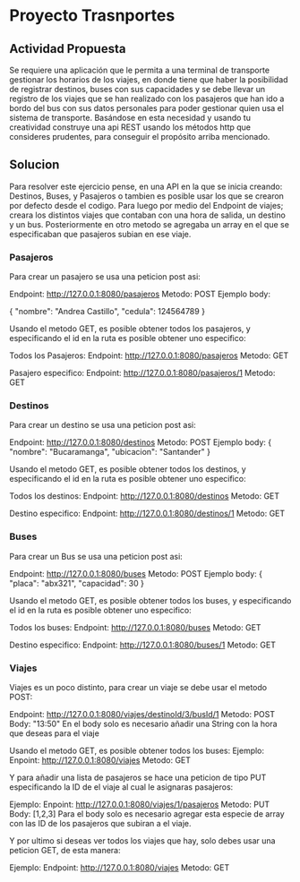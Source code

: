 # Proyecto Trasnportes

## Actividad Propuesta

Se requiere una aplicación que le permita a una terminal de transporte gestionar los horarios de los viajes, en donde tiene que haber la posibilidad de registrar destinos, buses con sus capacidades y se debe llevar un registro de los viajes que se han realizado con los pasajeros que han ido a bordo del bus con sus datos personales para poder gestionar quien usa el sistema de transporte.
Basándose en esta necesidad y usando tu creatividad construye una api REST usando los métodos http que consideres prudentes, para conseguir el propósito arriba mencionado.

## Solucion

Para resolver este ejercicio pense, en una API en la que se inicia creando: Destinos, Buses, y Pasajeros o tambien es posible usar los que se crearon por defecto desde el codigo. Para luego por medio del Endpoint de viajes; creara los distintos viajes que contaban con una hora de salida, un destino y un bus. Posteriormente en otro metodo se agregaba un array en el que se especificaban que pasajeros subian en ese viaje.

### Pasajeros

Para crear un pasajero se usa una peticion post asi:

Endpoint: http://127.0.0.1:8080/pasajeros
Metodo: POST
Ejemplo body:

{
    "nombre": "Andrea Castillo",
    "cedula": 124564789
}


Usando el metodo GET, es posible obtener todos los pasajeros, y especificando el id en la ruta es posible obtener uno especifico:

Todos los Pasajeros:
Endpoint: http://127.0.0.1:8080/pasajeros
Metodo: GET

Pasajero especifico:
Endpoint: http://127.0.0.1:8080/pasajeros/1
Metodo: GET

### Destinos

Para crear un destino se usa una peticion post asi:

Endpoint: http://127.0.0.1:8080/destinos
Metodo: POST
Ejemplo body: 
{
    "nombre": "Bucaramanga",
    "ubicacion": "Santander"
 }

Usando el metodo GET, es posible obtener todos los destinos, y especificando el id en la ruta es posible obtener uno especifico:

Todos los destinos:
Endpoint: http://127.0.0.1:8080/destinos
Metodo: GET

Destino especifico:
Endpoint: http://127.0.0.1:8080/destinos/1
Metodo: GET

### Buses

Para crear un Bus se usa una peticion post asi:

Endpoint: http://127.0.0.1:8080/buses
Metodo: POST
Ejemplo body: 
{
        "placa": "abx321",
        "capacidad": 30
 }

Usando el metodo GET, es posible obtener todos los buses, y especificando el id en la ruta es posible obtener uno especifico:

Todos los buses:
Endpoint: http://127.0.0.1:8080/buses
Metodo: GET

Destino especifico:
Endpoint: http://127.0.0.1:8080/buses/1
Metodo: GET

### Viajes

Viajes es un poco distinto, para crear un viaje se debe usar el metodo POST:

Endpoint: http://127.0.0.1:8080/viajes/destinoId/3/busId/1
Metodo: POST
Body: "13:50" 
En el body solo es necesario añadir una String con la hora que deseas para el viaje

Usando el metodo GET, es posible obtener todos los buses:
Ejemplo:
Enpoint: http://127.0.0.1:8080/viajes
Metodo: GET

Y para añadir una lista de pasajeros se hace una peticion de tipo PUT especificando la ID de el viaje al cual le asignaras pasajeros:

Ejemplo: 
Enpoint: http://127.0.0.1:8080/viajes/1/pasajeros
Metodo: PUT
Body: [1,2,3] Para el body solo es necesario agregar esta especie de array con las ID de los pasajeros que subiran a el viaje.

Y por ultimo si deseas ver todos los viajes que hay, solo debes usar una peticion GET, de esta manera:

Ejemplo:
Endpoint: http://127.0.0.1:8080/viajes
Metodo: GET















